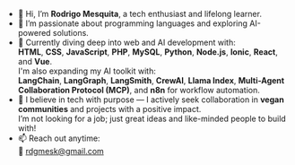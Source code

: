 - 👋 Hi, I’m **Rodrigo Mesquita**, a tech enthusiast and lifelong learner.
- 👀 I’m passionate about programming languages and exploring AI-powered solutions.
- 🌱 Currently diving deep into web and AI development with:  
  **HTML**, **CSS**, **JavaScript**, **PHP**, **MySQL**, **Python**, **Node.js**, **Ionic**, **React**, and **Vue**.  
  I'm also expanding my AI toolkit with:  
  **LangChain**, **LangGraph**, **LangSmith**, **CrewAI**, **Llama Index**, **Multi-Agent Collaboration Protocol (MCP)**, and **n8n** for workflow automation.
- 🌱 I believe in tech with purpose — I actively seek collaboration in **vegan communities** and projects with a positive impact.  
  I’m not looking for a job; just great ideas and like-minded people to build with!
- 📫 Reach out anytime:  
  📧 rdgmesk@gmail.com


<!---
meskdev/meskdev is a ✨ special ✨ repository because its `README.md` (this file) appears on your GitHub profile.
You can click the Preview link to take a look at your changes.
--->
